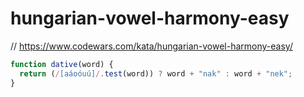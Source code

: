 # hungarian-vowel-harmony-easy
// https://www.codewars.com/kata/hungarian-vowel-harmony-easy/


```javascript
function dative(word) {
  return (/[aáoóuú]/.test(word)) ? word + "nak" : word + "nek";
}
```
